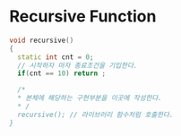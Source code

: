 # Recursive Function


```cpp
void recursive()
{
  static int cnt = 0;
  // 시작하자 마자 종료조건을 기입한다.
  if(cnt == 10) return ;

  /*
  * 본체에 해당하는 구현부분을 이곳에 작성한다.
  * /
  recursive(); // 라이브러리 함수처럼 호출한다.
}
```

